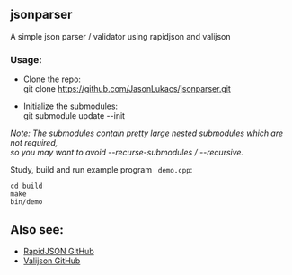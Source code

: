 ## jsonparser 
A simple json parser / validator using rapidjson and valijson

### Usage:
* Clone the repo:  
    git clone https://github.com/JasonLukacs/jsonparser.git  
  
* Initialize the submodules:  
    git submodule update --init
  
_Note: The submodules contain pretty large nested submodules which are not required,_  
_so you may want to avoid --recurse-submodules / --recursive._
  
Study, build and run example program ``` demo.cpp```:
```console
cd build
make
bin/demo
```

## Also see:
* [RapidJSON GitHub](https://github.com/Tencent/rapidjson/)
* [Valijson GitHub](https://github.com/tristanpenman/valijson/)